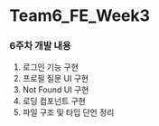 # Team6_FE_Week3

### 6주차 개발 내용

1. 로그인 기능 구현
2. 프로필 질문 UI 구현
3. Not Found UI 구현
4. 로딩 컴포넌트 구현
5. 파일 구조 및 타입 단언 정리